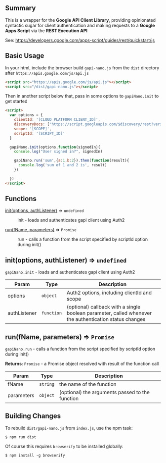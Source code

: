 ## Summary
This is a wrapper for the <b>Google API Client Library</b>, providing opinionated syntactic sugar for client authentication and making requests to a <b>Google Apps Script</b> via the <b>REST Execution API</b>

See: https://developers.google.com/apps-script/guides/rest/quickstart/js

## Basic Usage
In your html, include the browser build `gapi-nano.js` from the `dist` directory after `https://apis.google.com/js/api.js`

```html
<script src="https://apis.google.com/js/api.js"></script>
<script src="/dist/gapi-nano.js"></script>
```

Then in another script below that, pass in some options to `gapiNano.init` to get started

```html
<script>
  var options = {
    clientId: '[CLOUD PLATFORM CLIENT_ID]',
    discoveryDocs: ["https://script.googleapis.com/$discovery/rest?version=v1"],
    scope: '[SCOPE]',
    scriptId: '[SCRIPT_ID]'
  }

  gapiNano.init(options,function(signedIn){
    console.log("User signed in?", signedIn)

    gapiNano.run('sum',{a:1,b:2}).then(function(result){
      console.log('sum of 1 and 2 is', result)
    })

  })
</script>
```

## Functions

<dl>
<dt><a href="#init">init(options, authListener)</a> ⇒ <code>undefined</code></dt>
<dd><p>init - loads and authenticates gapi client using Auth2</p>
</dd>
<dt><a href="#run">run(fName, parameters)</a> ⇒ <code>Promise</code></dt>
<dd><p>run - calls a function from the script specified by scriptId option during init()</p>
</dd>
</dl>

<a name="init"></a>

## init(options, authListener) ⇒ <code>undefined</code>
`gapiNano.init` - loads and authenticates gapi client using Auth2


| Param | Type | Description |
| --- | --- | --- |
| options | <code>object</code> | Auth2 options, including clientId and scope |
| authListener | <code>function</code> | (optional) callback with a single boolean parameter, called whenever the authentication status changes |

<a name="run"></a>

## run(fName, parameters) ⇒ <code>Promise</code>
`gapiNano.run` - calls a function from the script specified by scriptId option during init()

**Returns**: <code>Promise</code> - a Promise object resolved with result of the function call  

| Param | Type | Description |
| --- | --- | --- |
| fName | <code>string</code> | the name of the function |
| parameters | <code>object</code> | (optional) the arguments passed to the function |


## Building Changes
To rebuild `dist/gapi-nano.js` from `index.js`, use the npm task:
```
$ npm run dist
```
Of course this requires `browserify` to be installed globally:
```
$ npm install -g browserify
```
